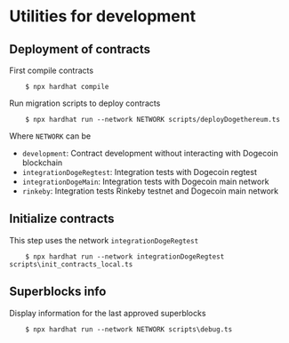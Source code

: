 # Utilities for development

## Deployment of contracts

First compile contracts

```shell
    $ npx hardhat compile
```

Run migration scripts to deploy contracts

```shell
    $ npx hardhat run --network NETWORK scripts/deployDogethereum.ts
```

Where `NETWORK` can be

- `development`: Contract development without interacting with Dogecoin blockchain
- `integrationDogeRegtest`: Integration tests with Dogecoin regtest
- `integrationDogeMain`: Integration tests with Dogecoin main network
- `rinkeby`: Integration tests Rinkeby testnet and Dogecoin main network

## Initialize contracts

This step uses the network `integrationDogeRegtest`

```shell
    $ npx hardhat run --network integrationDogeRegtest scripts\init_contracts_local.ts
```

## Superblocks info

Display information for the last approved superblocks

```shell
    $ npx hardhat run --network NETWORK scripts\debug.ts
```
